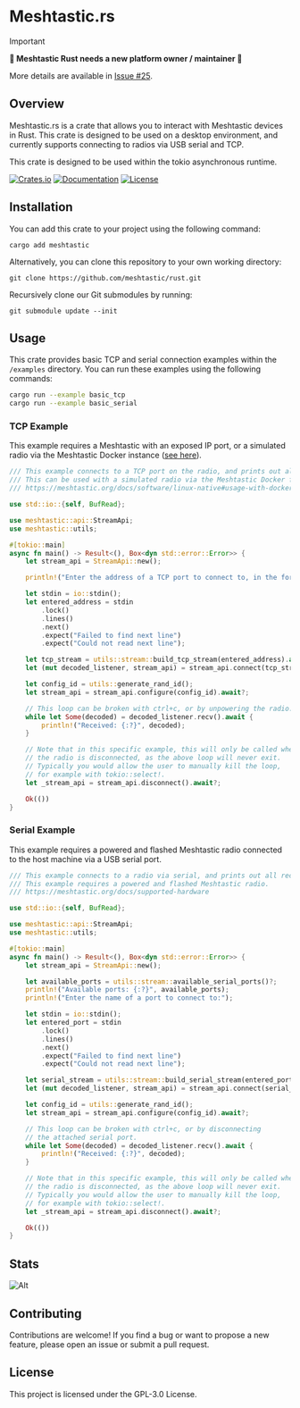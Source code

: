 # Meshtastic.rs

> [!IMPORTANT] 
> **📢 Meshtastic Rust needs a new platform owner / maintainer 📢**
>
> More details are available in [Issue #25](https://github.com/meshtastic/rust/issues/25).


## Overview

Meshtastic.rs is a crate that allows you to interact with Meshtastic devices in Rust. This crate is designed
to be used on a desktop environment, and currently supports connecting to radios via USB serial and TCP.

This crate is designed to be used within the tokio asynchronous runtime.

[![Crates.io](https://img.shields.io/crates/v/meshtastic)](https://crates.io/crates/meshtastic)
[![Documentation](https://docs.rs/meshtastic/badge.svg)](https://docs.rs/meshtastic)
[![License](https://img.shields.io/crates/l/meshtastic)](https://github.com/meshtastic/rust/blob/main/LICENSE)

## Installation

You can add this crate to your project using the following command:

```shell
cargo add meshtastic
```

Alternatively, you can clone this repository to your own working directory:

```shell
git clone https://github.com/meshtastic/rust.git
```

Recursively clone our Git submodules by running:

```shell
git submodule update --init
```

## Usage

This crate provides basic TCP and serial connection examples within the `/examples` directory. You can run
these examples using the following commands:

```bash
cargo run --example basic_tcp
cargo run --example basic_serial
```

### TCP Example

This example requires a Meshtastic with an exposed IP port, or a simulated radio via the Meshtastic Docker instance ([see here](https://meshtastic.org/docs/software/linux-native#usage-with-docker)).

```rust
/// This example connects to a TCP port on the radio, and prints out all received packets.
/// This can be used with a simulated radio via the Meshtastic Docker firmware image.
/// https://meshtastic.org/docs/software/linux-native#usage-with-docker

use std::io::{self, BufRead};

use meshtastic::api::StreamApi;
use meshtastic::utils;

#[tokio::main]
async fn main() -> Result<(), Box<dyn std::error::Error>> {
    let stream_api = StreamApi::new();

    println!("Enter the address of a TCP port to connect to, in the form \"IP:PORT\":");

    let stdin = io::stdin();
    let entered_address = stdin
        .lock()
        .lines()
        .next()
        .expect("Failed to find next line")
        .expect("Could not read next line");

    let tcp_stream = utils::stream::build_tcp_stream(entered_address).await?;
    let (mut decoded_listener, stream_api) = stream_api.connect(tcp_stream).await;

    let config_id = utils::generate_rand_id();
    let stream_api = stream_api.configure(config_id).await?;

    // This loop can be broken with ctrl+c, or by unpowering the radio.
    while let Some(decoded) = decoded_listener.recv().await {
        println!("Received: {:?}", decoded);
    }

    // Note that in this specific example, this will only be called when
    // the radio is disconnected, as the above loop will never exit.
    // Typically you would allow the user to manually kill the loop,
    // for example with tokio::select!.
    let _stream_api = stream_api.disconnect().await?;

    Ok(())
}
```

### Serial Example

This example requires a powered and flashed Meshtastic radio connected to the host machine via a USB serial port.

```rust
/// This example connects to a radio via serial, and prints out all received packets.
/// This example requires a powered and flashed Meshtastic radio.
/// https://meshtastic.org/docs/supported-hardware

use std::io::{self, BufRead};

use meshtastic::api::StreamApi;
use meshtastic::utils;

#[tokio::main]
async fn main() -> Result<(), Box<dyn std::error::Error>> {
    let stream_api = StreamApi::new();

    let available_ports = utils::stream::available_serial_ports()?;
    println!("Available ports: {:?}", available_ports);
    println!("Enter the name of a port to connect to:");

    let stdin = io::stdin();
    let entered_port = stdin
        .lock()
        .lines()
        .next()
        .expect("Failed to find next line")
        .expect("Could not read next line");

    let serial_stream = utils::stream::build_serial_stream(entered_port, None, None, None)?;
    let (mut decoded_listener, stream_api) = stream_api.connect(serial_stream).await;

    let config_id = utils::generate_rand_id();
    let stream_api = stream_api.configure(config_id).await?;

    // This loop can be broken with ctrl+c, or by disconnecting
    // the attached serial port.
    while let Some(decoded) = decoded_listener.recv().await {
        println!("Received: {:?}", decoded);
    }

    // Note that in this specific example, this will only be called when
    // the radio is disconnected, as the above loop will never exit.
    // Typically you would allow the user to manually kill the loop,
    // for example with tokio::select!.
    let _stream_api = stream_api.disconnect().await?;

    Ok(())
}
```

## Stats

![Alt](https://repobeats.axiom.co/api/embed/18c638d36dc51fd03acfe5c2e52979ad67b04bc9.svg "Repobeats analytics image")

## Contributing

Contributions are welcome! If you find a bug or want to propose a new feature, please open an issue or submit a pull request.

## License

This project is licensed under the GPL-3.0 License.
